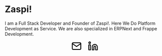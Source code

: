 # Zaspi!

I am a Full Stack Developer and Founder of Zaspi!. Here We Do Platform Development as Service. We are also specialized in ERPNext and Frappe Development.


<div style="display:flex; align-items: center; justify-content: center">
<a href="https://linkedin.com/in/akazyti" style="margin-right:20px">
	<img src="./assets/mail.svg" width="32px" height="32px">
</a>
<a href="https://linkedin.com/in/akazyti">
	<img src="./assets/linkedin.svg" width="32px" height="32px">
</a>
</div>